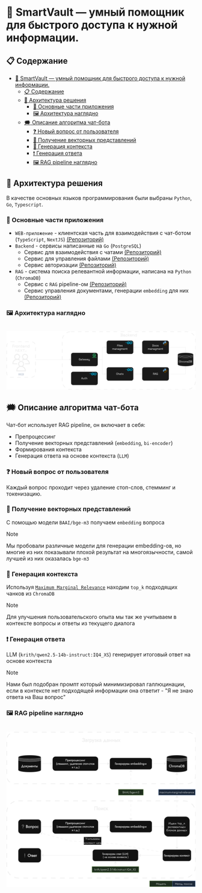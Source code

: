 # :space_invader: SmartVault — умный помощник для быстрого доступа к нужной информации.

## :clipboard: Содержание

- [:space_invader: SmartVault — умный помощник для быстрого доступа к нужной информации.](#space_invader-smartvault--умный-помощник-для-быстрого-доступа-к-нужной-информации)
  - [:clipboard: Содержание](#clipboard-содержание)
  - [:bricks: Архитектура решения](#bricks-архитектура-решения)
    - [:nut_and_bolt: Основные части приложения](#nut_and_bolt-основные-части-приложения)
    - [:framed_picture: Архитектура наглядно](#framed_picture-архитектура-наглядно)
  - [:right_anger_bubble: Описание алгоритма чат-бота](#right_anger_bubble-описание-алгоритма-чат-бота)
    - [:question: Новый вопрос от пользователя](#question-новый-вопрос-от-пользователя)
    - [:1234: Получение векторных представлений](#1234-получение-векторных-представлений)
    - [:hammer: Генерация контекста](#hammer-генерация-контекста)
    - [:exclamation: Генерация ответа](#exclamation-генерация-ответа)
    - [:framed_picture: RAG pipeline наглядно](#framed_picture-rag-pipeline-наглядно)

## :bricks: Архитектура решения

В качестве основных языков программирования были выбраны `Python`, `Go`, `Typescript`.

### :nut_and_bolt: Основные части приложения

- `WEB-приложение` - клиентская часть для взаимодействия с чат-ботом (`TypeScript`, `NextJS`) [(Репозиторий)]()
- `Backend` - сервисы написанные на `Go` (`PostgreSQL`)
  - Сервис для взаимодействия с чатами [(Репозиторий)](123)
  - Сервис для управления файлами [(Репозиторий)](123)
  - Сервис авторизации [(Репозиторий)](123)
- `RAG` - система поиска релевантной информации, написана на `Python` (`ChromaDB`)
  - Сервис с `RAG` pipeline-ом [(Репозиторий)]()
  - Сервис управления документами, генерации `embedding` для них [(Репозиторий)]()

### :framed_picture: Архитектура наглядно

<br/>
<img src="../images/arch.png">

## :right_anger_bubble: Описание алгоритма чат-бота

Чат-бот использует RAG pipeline, он включает в себя:

- Препроцессинг
- Получение векторных представлений (`embedding`, `bi-encoder`)
- Формирования контекста
- Генерация ответа на основе контекста (`LLM`)

### :question: Новый вопрос от пользователя

Каждый вопрос проходит через удаление стоп-слов, стемминг и токенизацию.

### :1234: Получение векторных представлений

С помощью модели `BAAI/bge-m3` получаем `embedding` вопроса

> [!Note]
> Мы пробовали различные модели для генерации embedding-ов, но многие из них показывали плохой результат на многоязычности, самой лучшей из них оказалась `bge-m3`

### :hammer: Генерация контекста

Используя [`Maximum Marginal Relevance`](https://retrieval-tutorials.vercel.app/retrieval-methods/maximum-marginal-relevance) находим `top_k` подходящих чанков из `ChromaDB`

> [!Note]
> Для улучшения пользовательского опыта мы так же учитываем в контексте вопросы и ответы из текущего диалога

### :exclamation: Генерация ответа

LLM (`krith/qwen2.5-14b-instruct:IQ4_XS`) генерирует итоговый ответ на основе контекста

> [!Note]
> Нами был подобран промпт который минимизировал галлюцинации, если в контексте нет подходящей информации она ответит - "Я не знаю ответа на Ваш вопрос"

### :framed_picture: RAG pipeline наглядно

<br/>
<img src="../images/rag.png">
